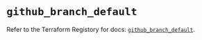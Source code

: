 # `github_branch_default`

Refer to the Terraform Registory for docs: [`github_branch_default`](https://registry.terraform.io/providers/integrations/github/5.28.0/docs/resources/branch_default).
